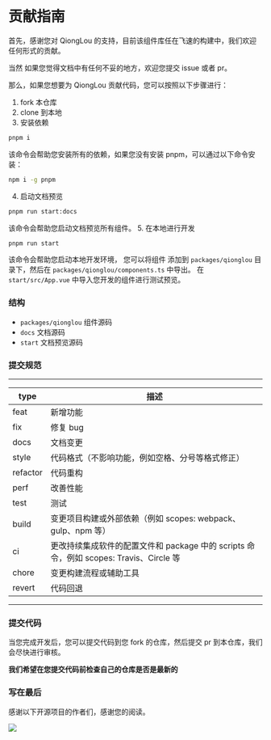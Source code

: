 # 贡献指南

首先，感谢您对 QiongLou 的支持，目前该组件库任在飞速的构建中，我们欢迎任何形式的贡献。

当然 如果您觉得文档中有任何不妥的地方，欢迎您提交 issue 或者 pr。

那么，如果您想要为 QiongLou 贡献代码，您可以按照以下步骤进行：

1. fork 本仓库
2. clone 到本地
3. 安装依赖
 ```bash
pnpm i
```
该命令会帮助您安装所有的依赖，如果您没有安装 pnpm，可以通过以下命令安装：
```bash
npm i -g pnpm
```
4. 启动文档预览
```bash
pnpm run start:docs
```
该命令会帮助您启动文档预览所有组件。
5. 在本地进行开发
```bash
pnpm run start
```
该命令会帮助您启动本地开发环境， 您可以将组件 添加到 `packages/qionglou` 目录下，然后在 `packages/qionglou/components.ts` 中导出。
在 `start/src/App.vue` 中导入您开发的组件进行测试预览。

### 结构
- `packages/qionglou` 组件源码
- `docs` 文档源码
- `start` 文档预览源码

### 提交规范

---
| type | 描述 |
| --- | --- |
| feat | 新增功能 |
| fix | 修复 bug |
| docs | 文档变更 |
| style | 代码格式（不影响功能，例如空格、分号等格式修正） |
| refactor | 代码重构 |
| perf | 改善性能 |
| test | 测试 |
| build | 变更项目构建或外部依赖（例如 scopes: webpack、gulp、npm 等） |
| ci | 更改持续集成软件的配置文件和 package 中的 scripts 命令，例如 scopes: Travis、Circle 等 |
| chore | 变更构建流程或辅助工具 |
| revert | 代码回退 |
---

### 提交代码

当您完成开发后，您可以提交代码到您 fork 的仓库，然后提交 pr 到本仓库，我们会尽快进行审核。

**我们希望在您提交代码前检查自己的仓库是否是最新的**

### 写在最后

感谢以下开源项目的作者们，感谢您的阅读。

<a href="https://github.com/Jiangxue-team/qionglou/graphs/contributors">
  <img src="https://contrib.rocks/image?repo=Jiangxue-team/qionglou" />
</a>

